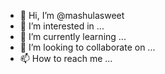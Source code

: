 - 👋 Hi, I’m @mashulasweet
- 👀 I’m interested in ...
- 🌱 I’m currently learning ...
- 💞️ I’m looking to collaborate on ...
- 📫 How to reach me ...

<!---
mashulasweet/mashulasweet is a ✨ special ✨ repository because its `README.md` (this file) appears on your GitHub profile.
You can click the Preview link to take a look at your changes.
--->
